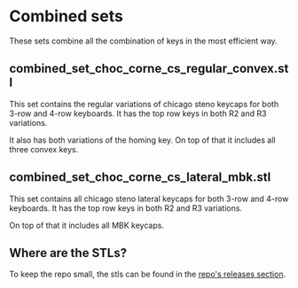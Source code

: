 # Combined sets

These sets combine all the combination of keys in the most efficient way.

## combined_set_choc_corne_cs_regular_convex.stl

This set contains the regular variations of chicago steno keycaps for both 3-row and 4-row keyboards. It has the top row keys in both R2 and R3 variations.

It also has both variations of the homing key. On top of that it includes all three convex keys.

## combined_set_choc_corne_cs_lateral_mbk.stl

This set contains all chicago steno lateral keycaps for both 3-row and 4-row keyboards. It has the top row keys in both R2 and R3 variations.

On top of that it includes all MBK keycaps.

## Where are the STLs?

To keep the repo small, the stls can be found in the [repo's releases section](../../../../../releases/).
